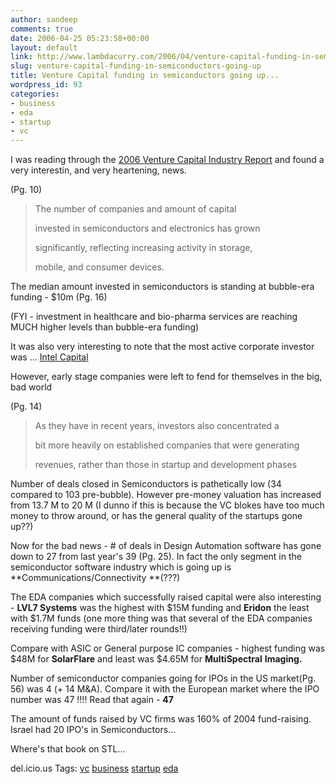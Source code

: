 ```yaml
---
author: sandeep
comments: true
date: 2006-04-25 05:23:58+00:00
layout: default
link: http://www.lambdacurry.com/2006/04/venture-capital-funding-in-semiconductors-going-up/
slug: venture-capital-funding-in-semiconductors-going-up
title: Venture Capital funding in semiconductors going up...
wordpress_id: 93
categories:
- business
- eda
- startup
- vc
---
```


I was reading through the [2006 Venture Capital Industry Report](http://www.ventureone.com/ii/vcir_2006.pdf) and found a very interestin, and very heartening, news.




(Pg. 10)




<blockquote>The number of companies and amount of capital  

invested in semiconductors and electronics has grown  

significantly, reflecting increasing activity in storage,  

mobile, and consumer devices.
> 
> </blockquote>




The median amount invested in semiconductors is standing at bubble-era funding - $10m (Pg. 16)




(FYI - investment in healthcare and bio-pharma services are reaching MUCH higher levels  than bubble-era funding)  

It was also very interesting to note that the most active corporate investor was ... [Intel Capital](www.intel.com/capital/)




However, early stage companies were left to fend for themselves in the big, bad world




(Pg. 14)




<blockquote>As they have in recent years, investors also concentrated a  

bit more heavily on established companies that were generating  

revenues, rather than those in startup and development phases
> 
> </blockquote>




Number of deals closed in Semiconductors is pathetically low (34 compared to 103 pre-bubble). However pre-money valuation has increased from 13.7 M to 20 M (I dunno if this is because the VC blokes have too much money to throw around, or has the general quality of the startups gone up??)




Now for the bad news - # of deals in Design Automation software has gone down to 27 from last year's 39 (Pg. 25). In fact the only segment in the semiconductor software industry which is going up is **Communications/Connectivity **(???)




The EDA companies which successfully raised capital were also interesting - **LVL7 Systems** was the highest with $15M funding and **Eridon** the least with $1.7M funds (one more thing was that several of the EDA companies receiving funding were third/later rounds!!)




Compare with ASIC or General purpose IC companies - highest funding was $48M for **SolarFlare** and least was $4.65M for **MultiSpectral** **Imaging.**




Number of semiconductor companies going for IPOs in the US market(Pg. 56) was 4 (+ 14 M&A). Compare it with the European market where the IPO number was 47 !!!! Read that again - **47**




The amount of funds raised by VC firms was 160% of 2004 fund-raising. Israel had 20 IPO's in Semiconductors...




Where's that book on STL...




del.icio.us Tags: [vc](http://del.icio.us/sss8ue/vc) [business](http://del.icio.us/sss8ue/business) [startup](http://del.icio.us/sss8ue/startup) [eda](http://del.icio.us/sss8ue/eda)




